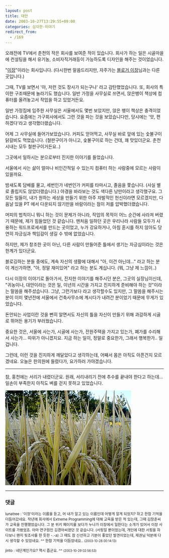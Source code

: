```yaml
---
layout: post
title: 대안
date: 2003-10-27T13:29:55+09:00
categories: 심각한-이야기
redirect_from:
  - /169
---
```


오래전에 TV에서 춘천의 작은 회사를 보여준 적이 있습니다. 회사가 하는 일은 시골마을에 컨설팅을 해서 유기농, 소비자직거래등이 가능하도록 디자인을 해주는 것이었습니다.

"<a href="http://www.e-jang.net" target=bb>이장</a>"이라는 회사입니다. (다시한번 말씀드리지만, 자주가는 <a href="http://ejang.new21.org/blog/b2/" target=bb>블로거 이장</a>님과는 다른 곳입니다.)

그때, TV를 보면서 '아, 저런 것도 장사가 되는구나' 라고 감탄했었습니다. 또, 회사의 특이한 구조때문에 놀라기도 했습니다. 일반 가정을 사무실로 쓰면서, 앉은뱅이 책상에 컴퓨터를 올려놓고서 작업을 하고 있었거든요.

일반 가정집에 입주한 사무실은 서울에서도 몇번 보았지만, 앉은 뱅이 책상은 충격이었습니다. 요즘에는 가구회사에서도 그런 것을 파는 것을 보았습니다만, 당시에는 '앗, 편하겠다'라고 생각했더랬습니다.

어제 그 사무실에 들어가보았습니다. 커피도 얻어먹고, 사무실 바로 앞에 있는 숯불구이 닭갈비도 먹었습니다. (철판구이가 아니고, 숯불구이로 하는 건데, 꽤 맛있더군요. 춘천시내는 모두 철판구이거든요..)

그곳에서 일하시는 분으로부터 진지한 이야기를 들었습니다.

서울에서 사는 삶이 얼마나 비인간적일 수 있는지 컴퓨터 하는 사람중에 모르는 사람이 있을까요.

밤새도록 담배를 물고, 세번인가 네번인가 커피를 타마시고, 졸음을 쫓습니다. (사실 별로 졸립지도 않았더랬습니다.) 야경을 바라보는 것도 색다른 낭만이라고 생각했구요. 그 모든 일들이, 내가 원하는 세상을 만들기 위한 아주 자발적인 헌신이라면 모르겠지만, 다음날 있을 PT 에서 다운되지 않기만을 바람이라는 점이 저를 압박했더랬습니다.

머피의 법칙이니 뭐니 하는 것이 문제가 아니라, 작업의 목적이 어느 순간에 사라져 버렸기 때문에, 제가 힘들었던 것 같습니다. 맨처음 일하던 곳은 우리나라 사람들 모두가 사용하는 워드프로세서를 만드는 곳이었고, 누가 강요하거나, 아침 훈시를 하지 않아도 당연히 자긍심과 책임감이 생길 수 밖에 없었습니다.

하지만, 제가 창조한 곳이 아닌, 다른 사람이 만들어준 틀에서 생기는 자긍심이라는 것은 한계가 있더군요.

블로깅하는 분들 중에도, 계속 자신의 생활에 대해서 "아, 이건 아닌데..." 라고 하는 분이 계신가하면, "아, 정말 재미있어" 라고 하는 분도 계십니다. (뭐, 그냥 제 느낌이..)

다시 이장의 이야기로 돌아가서, 진지한 이야기를 해주시던 분은, 그곳의 실장님이신데, "귀농이나, 대안이라는 것은 일, 이년의 시간을 가지고 진지하게 준비해야 하는 것"이라는 말씀을 해주셨습니다. 그냥, 그런가보다 라고 생각할수도 있지만, 그 말씀을 해주시는 분이 이미 몇년전에 서울에서 건축사무소에 계시다가 내려간 분이었기 때문에 무게가 있었습니다.

돈안되는 사업이란 것을 뻔히 알면서도 자신의 틀을 자신이 만들기 위해 과감하게 시골로 뛰어든 용기가 부러웠습니다.

중요한 것은, 서울에 사는가, 시골에 사는가, 전원주택을 가지고 있는가, 폐가를 수리해서 사는가... 따위가 아니겠지요. 지금 하는 일이, 정말로 중요한가, 그래서 행복한가.. 일겁니다.

그런데, 이런 것을 진지하게 깨달았다고 생각하는데, 어째서 몸은 아직도 아픈건지 모르겠네요. 오늘은 한의원에 들렸다가, 요가하러 가야겠습니다.

---

참, 홍천에는 서리가 내렸더군요. 원래, 서리내리기 전에 추수를 끝내야 한다고 하는데... 일손이 부족한지 아직도 벼를 걷지 못하고 있었습니다.

![ ](/assets/media/logs_archives_DSC02293.jpg)

* * *

### 댓글



<!--- cmt:377 --->
<!--- mail: --->
<!--- parent:0 --->

<small class=comment>lunatree : '이장'이라는 이름을 듣고, 어 내가 알고 있는 이름인데 어떻게 알게 되었지? 하고 한참 기억을 더듬어갔네요.  작년에 회사에서 Extreme Programming에 대해 교육을 받은 적 있는데, 그때 김창준씨가 교육을 진행했었습니다.  그 분 위키 페이지를 보다가 누나가 이장에서 일한다는 소개가 있어서 이장 사이트를 가봤었죠. 아마 연구원인 김경아씨였던 것 같습니다. (서핑일 뿐이었는데, 개인에 대한 서핑을 하다보니 왠지 뒷조사를 한 듯한 -.-a)  그 때도 참 신선하고 기분이 좋았던 발견이었는데, 제권님 덕분에 다시 생각할 수 있었네요. ^^ 한참 기억을 더듬었네요.. <small>(2003-10-28 00:14:13)</small></small>


<!--- cmt:378 --->
<!--- mail: --->
<!--- parent:0 --->

<small class=comment>jinto : 네단계인가요? 역시 좁군요. ^^ <small>(2003-10-29 02:56:53)</small></small>

